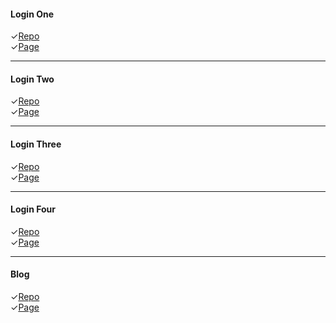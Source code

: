 #### Login One

✓[Repo](https://github.com/sebahari/front-Maktab-HW-2/tree/tamrin1/1)
<br>
✓[Page](https://sebahari.github.io/front-Maktab-HW-2/1/)

<hr>

#### Login Two

✓[Repo](https://github.com/sebahari/front-Maktab-HW-2/tree/tamrin2/2)
<br>
✓[Page](https://sebahari.github.io/front-Maktab-HW-2/2/)

<hr>

#### Login Three

✓[Repo](https://github.com/sebahari/front-Maktab-HW-2/tree/tamrin3/3)
<br>
✓[Page](https://sebahari.github.io/front-Maktab-HW-2/3/)

<hr>

#### Login Four

✓[Repo](https://github.com/sebahari/front-Maktab-HW-2/tree/tamrin4/4)
<br>
✓[Page](https://sebahari.github.io/front-Maktab-HW-2/4/)

<hr>

#### Blog

✓[Repo](https://github.com/sebahari/front-Maktab-HW-2/tree/tamrin5/5)
<br>
✓[Page](https://sebahari.github.io/front-Maktab-HW-2/5/)
